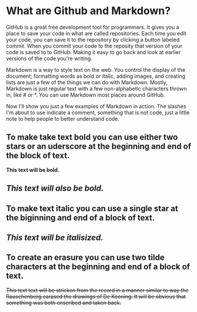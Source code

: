 
# What are Github and Markdown?

GitHub is a great free development tool for programmers. It gives you a place to save your code in what are called repositories.
Each time you edit your code, you can save it to the repository by clicking a button labeled commit. When you commit your code to the
reposity that version of your code is saved to to GitHub. Making it easy to go back and look at earlier versions of the code you're
writing.

Markdown is a way to style text on the web. You control the display of the document; formatting words as bold or italic, adding images, 
and creating lists are just a few of the things we can do with Markdown. Mostly, Markdown is just regular text with a few non-alphabetic
characters thrown in, like # or *. You can use Markdown most places around GitHub.

Now I'll show you just a few examples of Markdown in action. The slashes I'm about to use indicate a comment, something that is not code, 
just a little note to help people to better understand code. 

To make take text bold you can use either two stars or an uderscore at the beginning and end of the block of text.
---

**This text will be bold.**

_This text will also be bold._
---

To make text italic you can use a single star at the biginning and end of a block of text.
---

*This text will be italisized.*
---

To create an erasure you can use two tilde characters at the beginning and end of a block of text.
---

~~This text text will be stricken from the record in a manner similar to way the Rauschenberg earased the drawings of De Kooning. It will
be obvious that something was both enscribed and taken back.~~
